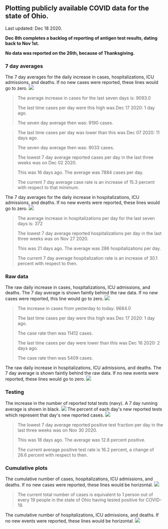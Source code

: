 ## Plotting publicly available COVID data for the state of Ohio. 

Last updated: Dec 18 2020. 

**Dec 8th completes a backlog of reporting of antigen test results, dating back to Nov 1st.**

**No data was reported on the 26th, because of Thanksgiving.**
### 7 day averages
The 7 day averages for the daily increase in cases, hospitalizations, ICU admissions, and deaths. If no new cases were reported, these lines would go to zero.
![](7dayaverage_cases.png)

>The average increase in cases for the last seven days is: 9093.0
>
>The last time cases per day were this high was Dec 17 2020: 1 day ago.
>
>The seven day average then was: 9190 cases.

>
>The last time cases per day was lower than this was Dec 07 2020: 11 days ago.
>
>The seven day average then was: 9033 cases.
>
>The lowest 7 day average reported cases per day in the last three weeks was on Dec 02 2020.
>
>This was 16 days ago. The average was 7884 cases per day.
>
>The current 7 day average case rate is an increase of 15.3 percent with respect to that minimum.

The 7 day averages for the daily increase in hospitalizations, ICU admissions, and deaths. If no new events were reported, these lines would go to zero.
![](7dayaverage_hospital.png)

>The average increase in hospitalizations per day for the last seven days is: 372
>
>The lowest 7 day average reported hospitalizations per day in the last three weeks was on Nov 27 2020.
>
>This was 21 days ago. The average was 286 hospitalizations per day.
>
>The current 7 day average hospitalization rate is an increase of 30.1 percent with respect to then.

### Raw data
The raw daily increase in cases, hospitalizations, ICU admissions, and deaths. The 7 day average is shown faintly behind the raw data. If no new cases were reported, this line would go to zero.
![](DailyCases.png)

>The increase in cases from yesterday to today: 9684.0 
>
>The last time cases per day were this high was Dec 17 2020: 1 day ago. 
>
>The case rate then was 11412 cases.
>
>The last time cases per day were lower than this was Dec 16 2020: 2 days ago. 
>
>The case rate then was 5409 cases.

The raw daily increase in hospitalizations, ICU admissions, and deaths. The 7 day average is shown faintly behind the raw data. If no new events were reported, these lines would go to zero.
![](DailyHospitalizations.png)

### Testing

The increase in the number of reported total tests (navy). A 7 day running average is shown in black.
![](DailyTests.png)
The percent of each day's new reported tests which represent that day's new reported cases.
![](percentpositive_tests.png)

>The lowest 7 day average reported positive test fraction per day in the last three weeks was on Nov 30 2020.
>
>This was 18 days ago. The average was 12.8 percent positive. 
>
>The current average positive test rate is 16.2 percent, a change of 26.6 percent with respect to then. 

### Cumulative plots
The cumulative number of cases, hospitalizations, ICU admissions, and deaths. If no new cases were reported, these lines would be horizontal.
![](Cases.png)

>The current total number of cases is equivalent to 1 person out of every 19 people in the state of Ohio having tested positive for COVID-19.

The cumulative number of hospitalizations, ICU admissions, and deaths. If no new events were reported, these lines would be horizontal.
![](Hospitalizations.png)

